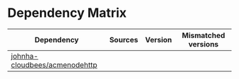# Dependency Matrix

Dependency | Sources | Version | Mismatched versions
---------- | ------- | ------- | -------------------
[johnha-cloudbees/acmenodehttp](https://github.com/johnha-cloudbees/acmenodehttp.git) |  | []() | 
